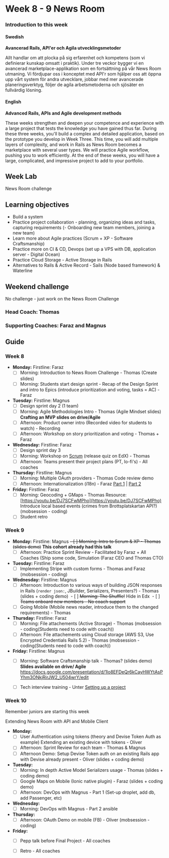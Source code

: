 # Week 8 - 9 News Room
### Introduction to this week

#### Swedish
**Avancerad Rails, API'er och Agila utvecklingsmetoder**

Allt handlar om att plocka på sig erfarenhet och kompetens (som vi definierar kunskap omsatt i praktik). Under tre veckor bygger vi en avancerad marketplace-applikation som en fortsättning på vår News Room utmaning. Vi fördjupar oss i konceptet med API'r som hjälper oss att öppna upp vårt system för andra utvecklare, jobbar med mer avancerade planeringsverktyg, följer de agila arbetsmetoderna och sjösäter en fullvärdig lösning.

#### English
**Advanced Rails, APIs and Agile development methods**

These weeks strengthen and deepen your competence and experience with a large project that tests the knowledge you have gained thus far. During these three weeks, you'll build a complex and detailed application, based on the prototype you develop in Week Three. This time, you will add multiple layers of complexity, and work in Rails as News Room becomes a marketplace with several user types. We will practice Agile workflow, pushing you to work efficiently. At the end of these weeks, you will have a large, complicated, and impressive project to add to your portfolio.
## Week Lab

News Room challenge

## Learning objectives

- Build a system
- Practice project collaboration - planning, organizing ideas and tasks, capturing requirements 
(- Onboarding new team members, joining a new team)
- Learn more about Agile practices (Scrum + XP - Software Craftsmanship)
- Practice more on CI & CD, Devops (set up a VPS with DB, application server - Digital Ocean)
- Practice Cloud Storage - Active Storage in Rails
- Alternatives to Rails & Active Record - Sails (Node based framework) & Waterline 

## Weekend challenge

No challenge - just work on the News Room Challenge

### Head Coach: Thomas
### Supporting Coaches: Faraz and Magnus


## Guide

### Week 8
- **Monday:**
Firstline: Faraz
  - [ ] Morning: Introduction to News Room Challenge - Thomas (Create slides)
  - [ ] Morning: Students start design sprint - Recap of the Design Sprint and intro to Epics (introduce prioritization and voting, tasks = AC) - Faraz 
   
- **Tuesday:**
Firstline: Magnus
  - [ ] Design sprint day 2 (1 team)
  - [ ] Morning: Agile Methodologies Intro - Thomas (Agile Mindset slides) **Crafting an MVP slides on drive/Agile**
  - [ ] Afternoon: Product owner intro (Recorded video for students to watch) - Recording 
  - [ ] Afternoon: Workshop on story prioritization and voting - Thomas + Faraz

- **Wednesday:**
Firstline: Faraz
  - [ ] Design sprint day 3 
  - [ ] Morning: Workshop on [Scrum](http://www.scrumguides.org/) (release quiz on EdX) - Thomas
  - [ ] Afternoon: Teams present their project plans (PT, lo-fi's) - All coaches
  
- **Thursday:**
Firstline: Magnus
  - [ ] Morning: Multiple OAuth providers - Thomas  Code review demo
  - [ ] Afternoon: Internationalization (i18n) - Faraz [Part 1](https://youtu.be/eBwjN5drg-Q) | [Part 2](https://youtu.be/0Nen6z0cIbo)

- **Friday:**
Firstline: Faraz
  - [ ] Morning: Geocoding + GMaps - Thomas Resource: [https://youtu.be/DJ7SCFwMPho](https://youtu.be/DJ7SCFwMPho)
    Introduce local based events (crimes from Brottsplatskartan API?) (mobsession - coding)
  - [ ] Student retro

### Week 9
- **Monday:**
Firstline: Magnus
  ~~- [ ] Morning: Intro to Scrum & XP - Thomas (slides demo)~~ **This cohort already had this talk**
  - [ ] Afternoon: Practice Sprint Review - Facilitated by Faraz + All Coaches (Ship some code, Simulation (Faraz CEO and Thomas CTO)

- **Tuesday:**
Firstline: Faraz
  - [ ] Implementing Stripe with custom forms - Thomas and Faraz (mobsession - coding)

- **Wednesday:**
Firstline: Magnus
  - [ ] Afternoon: Introduction to various ways of building JSON responses in Rails (`render json:`, JBuilder, Serializers, Presenters?) - Thomas (slides + coding demo)
  - [ ] ~~Morning: The Shuffle!~~ Hide in Edx
  - [ ] ~~Teams onboard new members - No coach support~~
  - [ ] Going Mobile (Mobile news reader, introduce them to the changed requirements) - Thomas

- **Thursday:**
Firstline: Faraz
  - [ ] Morning: File attachements (Active Storage) - Thomas (mobsession - coding(Students need to code with coach))
  - [ ] Afternoon: File attachements using Cloud storage (AWS S3, Use Encrypted Credentials Rails 5.2) - Thomas (mobsession - coding(Students need to code with coach))

- **Friday:**
Firstline: Magnus
  - [ ] Morning: Software Craftsmanship talk - Thomas? (slides demo) **Slides available on drive/ Agile**
  https://docs.google.com/presentation/d/1lo8EFDeQr6kCayHWYtAsPYhm3ONkjRirJW2_U504wrY/edit
  - [ ] Tech interview training - Unter [Setting up a project](../miscellaneous/assessments/assessment_6.md)
 

### Week 10
Remember juniors are starting this week

Extending News Room with API and Mobile Client
- **Monday:**
  - [ ] User Authentication using tokens (theory and Devise Token Auth as example) Extending an existing device with tokens - Oliver 
  - [ ] Afternoon: Sprint Review for each team - Thomas & Magnus 
  - [ ] Afternoon Demo: Setup Devise Token auth on an existing Rails app with Devise already present - Oliver (slides + coding demo)
  
- **Tuesday:**
  - [ ] Morning: In depth Active Model Serializers usage - Thomas (slides + coding demo)
  - [ ] Google Maps on Mobile (Ionic native plugin) - Faraz (slides + coding demo)
  - [ ] Afternoon: DevOps with Magnus - Part 1 (Set-up droplet, add db, add Passenger, etc)
  
- **Wednesday:**
   - [ ] Morning: DevOps with Magnus - Part 2 ansible
  
- **Thursday:**
  - [ ] Afternoon: OAuth Demo on mobile (FB) - Oliver (mobsession - coding)

- **Friday:**
  - [ ] Pepp talk before Final Project - All coaches
  - [ ] Retro - All coaches

